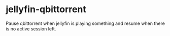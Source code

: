 # jellyfin-qbittorrent

Pause qbittorrent when jellyfin is playing something and resume when there is no active session left.